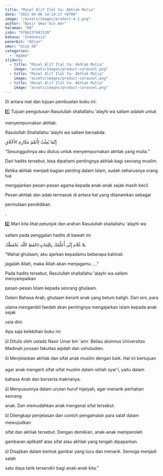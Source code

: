 ```yaml
---
title: "Minal Alif Ilal Ya: Akhlak Mulia"
date: "2021-04-06 14:14:17 +0700"
image: "/assets/images/product-4-1.png"
author: "Nasir Umar bin Amr"
halaman: "60"
isbn: "9786237447139"
bahasa: "Indonesia"
penerbit: "Ahlan"
umur: "Usia SD"
categories: 
  - "Agama"
sliders: 
  - title: "Minal Alif Ilal Ya: Akhlak Mulia"
    image: "assets/images/product-carousel.png"
  - title: "Minal Alif Ilal Ya: Akhlak Mulia"
    image: "assets/images/product-carousel.png"
  - title: "Minal Alif Ilal Ya: Akhlak Mulia"
    image: "assets/images/product-carousel.png"
---
```


Di antara niat dan tujuan pembuatan buku ini: 



1️⃣ Tujuan pengutusan Rasulullah shallallahu 'alayhi wa sallam adalah untuk 

menyempurnakan akhlak. 



Rasulullah Shallallahu 'alayhi wa sallam bersabda:

إِنَّمَا بُعِثْتُ لِأُتَمِّمَ مَكَارِمَ الأَخْلَاقِ



“Sesungguhnya aku diutus untuk menyempurnakan akhlak yang mulia.”



Dari hadits tersebut, bisa dipahami pentingnya akhlak bagi seorang muslim. 

Ketika akhlak menjadi bagian penting dalam Islam, sudah seharusnya orang tua 

mengajarkan pesan-pesan agama kepada anak-anak sejak masih kecil. 



Pesan akhlak dan adab termasuk di antara hal yang ditanamkan sebagai 

permulaan pendidikan.

.



2️⃣ Mari kita lihat petunjuk dan arahan Rasulullah shallallahu 'alayhi wa 

sallam pada penggalan hadits di bawah ini

يلا غُلَام إِنِّي أُعَلِّمُكَ بِكَلِمَاتٍ:اِحْفَظِ اللّٰهَ، يَحْفَظْكَ 



“Wahai ghulaam, aku ajarkan kepadamu beberapa kalimat: 

jagalah Allah, maka Allah akan menjagamu ....”



Pada hadits tersebut, Rasulullah shallallahu 'alayhi wa sallam menyampaikan 

pesan-pesan Islam kepada seorang ghulaam. 

Dalam Bahasa Arab, ghulaam berarti anak yang belum baligh. Dari sini, para 

ulama mengambil faedah akan pentingnya mengajarkan Islam kepada anak sejak 

usia dini.


Apa saja kelebihan buku ini:





☑️ Ditulis oleh ustadz Nasir Umar bin 'amr. Beliau alumnus Universitas Madinah jurusan fakultas aqidah dan ushuludien. 



☑️ Menjelaskan akhlak dan sifat anak muslim dengan baik. Hal ini bertujuan 

agar anak mengerti sifat-sifat muslim dalam istilah syar'i, yaitu dalam 

bahasa Arab dan berserta maknanya. 



☑️ Menyusunnya dalam urutan huruf hijaiyah, agar menarik perhatian seorang 

anak. Dan memudahkan anak mengenal sifat tersebut. 



☑️ Dilengkapi penjelasan dan contoh pengamalan para salaf dalam mewujudkan 

sifat dan akhlak tersebut. Dengan demikian, anak-anak memperoleh

gambaran aplikatif atas sifat atau akhlak yang tengah dipaparkan.



☑️ Disajikan dalam bentuk gambar yang lucu dan menarik. Semoga menjadi salah 


satu daya tarik tersendiri bagi anak-anak kita."
